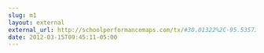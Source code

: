 ```yaml
---
slug: m1
layout: external
external_url: http://schoolperformancemaps.com/tx/#30.01322%2C-95.535736%2C10%2C1%2C2%2C3
date: 2012-03-15T09:45:11-05:00
---
```

